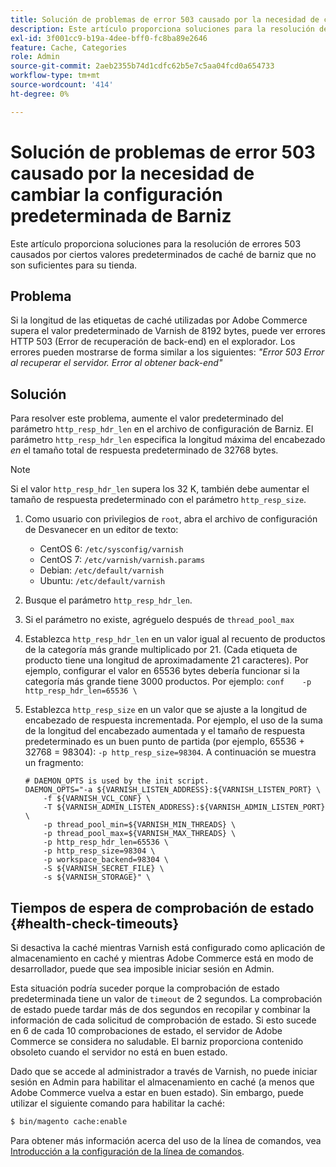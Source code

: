 ```yaml
---
title: Solución de problemas de error 503 causado por la necesidad de cambiar la configuración predeterminada de Barniz
description: Este artículo proporciona soluciones para la resolución de errores 503 causados por ciertos valores predeterminados de caché de barniz que no son suficientes para su tienda.
exl-id: 3f001cc9-b19a-4dee-bff0-fc8ba89e2646
feature: Cache, Categories
role: Admin
source-git-commit: 2aeb2355b74d1cdfc62b5e7c5aa04fcd0a654733
workflow-type: tm+mt
source-wordcount: '414'
ht-degree: 0%

---
```


# Solución de problemas de error 503 causado por la necesidad de cambiar la configuración predeterminada de Barniz

Este artículo proporciona soluciones para la resolución de errores 503 causados por ciertos valores predeterminados de caché de barniz que no son suficientes para su tienda.

## Problema

Si la longitud de las etiquetas de caché utilizadas por Adobe Commerce supera el valor predeterminado de Varnish de 8192 bytes, puede ver errores HTTP 503 (Error de recuperación de back-end) en el explorador. Los errores pueden mostrarse de forma similar a los siguientes: *&quot;Error 503 Error al recuperar el servidor. Error al obtener back-end&quot;*

## Solución

Para resolver este problema, aumente el valor predeterminado del parámetro `http_resp_hdr_len` en el archivo de configuración de Barniz. El parámetro `http_resp_hdr_len` especifica la longitud máxima del encabezado *en* el tamaño total de respuesta predeterminado de 32768 bytes.

>[!NOTE]
>
>Si el valor `http_resp_hdr_len` supera los 32 K, también debe aumentar el tamaño de respuesta predeterminado con el parámetro `http_resp_size`.

1. Como usuario con privilegios de `root`, abra el archivo de configuración de Desvanecer en un editor de texto:
   * CentOS 6: `/etc/sysconfig/varnish`
   * CentOS 7: `/etc/varnish/varnish.params`
   * Debian: `/etc/default/varnish`
   * Ubuntu: `/etc/default/varnish`
1. Busque el parámetro `http_resp_hdr_len`.
1. Si el parámetro no existe, agréguelo después de `thread_pool_max`
1. Establezca `http_resp_hdr_len` en un valor igual al recuento de productos de la categoría más grande multiplicado por 21. (Cada etiqueta de producto tiene una longitud de aproximadamente 21 caracteres).    Por ejemplo, configurar el valor en 65536 bytes debería funcionar si la categoría más grande tiene 3000 productos.    Por ejemplo:    ```conf    -p http_resp_hdr_len=65536 \    ```
1. Establezca `http_resp_size` en un valor que se ajuste a la longitud de encabezado de respuesta incrementada.    Por ejemplo, el uso de la suma de la longitud del encabezado aumentada y el tamaño de respuesta predeterminado es un buen punto de partida (por ejemplo, 65536 + 32768 = 98304): `-p http_resp_size=98304`. A continuación se muestra un fragmento:

   ```
   # DAEMON_OPTS is used by the init script.
   DAEMON_OPTS="-a ${VARNISH_LISTEN_ADDRESS}:${VARNISH_LISTEN_PORT} \
       -f ${VARNISH_VCL_CONF} \
       -T ${VARNISH_ADMIN_LISTEN_ADDRESS}:${VARNISH_ADMIN_LISTEN_PORT} \
       -p thread_pool_min=${VARNISH_MIN_THREADS} \
       -p thread_pool_max=${VARNISH_MAX_THREADS} \
       -p http_resp_hdr_len=65536 \
       -p http_resp_size=98304 \
       -p workspace_backend=98304 \
       -S ${VARNISH_SECRET_FILE} \
       -s ${VARNISH_STORAGE}" \
   ```

## Tiempos de espera de comprobación de estado {#health-check-timeouts}

Si desactiva la caché mientras Varnish está configurado como aplicación de almacenamiento en caché y mientras Adobe Commerce está en modo de desarrollador, puede que sea imposible iniciar sesión en Admin.

Esta situación podría suceder porque la comprobación de estado predeterminada tiene un valor de `timeout` de 2 segundos. La comprobación de estado puede tardar más de dos segundos en recopilar y combinar la información de cada solicitud de comprobación de estado. Si esto sucede en 6 de cada 10 comprobaciones de estado, el servidor de Adobe Commerce se considera no saludable. El barniz proporciona contenido obsoleto cuando el servidor no está en buen estado.

Dado que se accede al administrador a través de Varnish, no puede iniciar sesión en Admin para habilitar el almacenamiento en caché (a menos que Adobe Commerce vuelva a estar en buen estado). Sin embargo, puede utilizar el siguiente comando para habilitar la caché:

```bash
$ bin/magento cache:enable
```

Para obtener más información acerca del uso de la línea de comandos, vea [Introducción a la configuración de la línea de comandos](https://experienceleague.adobe.com/en/docs/commerce-operations/configuration-guide/cli/config-cli).
